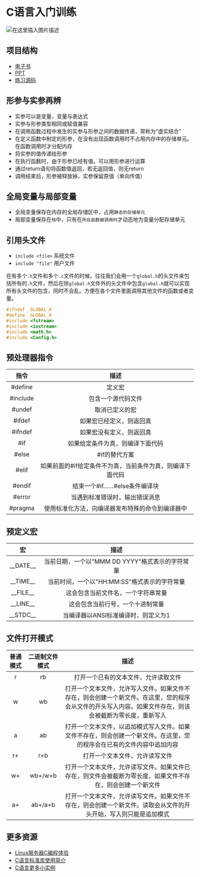 # C语言入门训练

![在这里插入图片描述](https://github.com/ChenYikunReal/c_training/blob/master/images/c-lang.png?x-oss-process=image/watermark,type_ZmFuZ3poZW5naGVpdGk,shadow_10,text_aHR0cHM6Ly9ibG9nLmNzZG4ubmV0L3dlaXhpbl80Mzg5NjMxOA==,size_16,color_FFFFFF,t_70)


## 项目结构
- [电子书](https://github.com/ChenYikunReal/c_training/tree/master/e-books)
- [PPT](https://github.com/ChenYikunReal/c_training/tree/master/ppt)
- [练习源码](https://github.com/ChenYikunReal/c_training/tree/master/projects)

## 形参与实参再辨
- 实参可以是变量，变量与表达式
- 实参与形参类型相同或赋值兼容
- 在调用函数过程中发生的实参与形参之间的数据传递，常称为“虚实结合”
- 在定义函数中制定的形参，在没有出现函数调用时不占用内存中的存储单元。在函数调用时才分配内存
- 将实参的值传递给形参
- 在执行函数时，由于形参已经有值。可以用形参进行运算
- 通过return语句将函数值返回，若无返回值，则无return
- 调用结束后，形参被释放掉，实参保留原值（单向传值）

## 全局变量与局部变量
- 全局变量保存在内存的全局存储区中，占用`静态的存储单元`
- 局部变量保存在`栈`中，只有在`所在函数被调用时`才动态地为变量分配存储单元

## 引用头文件
- `include <file>` 系统文件
- `include "file"` 用户文件

在有多个`.h`文件和多个`.c`文件的时候，往往我们会用一个`global.h`的头文件来包括所有的`.h`文件，然后在除`global.h`文件外的头文件中包含`global.h`就可以实现所有头文件的包含，同时不会乱。方便在各个文件里面调用其他文件的函数或者变量。
```c
#ifndef _GLOBAL_H
#define _GLOBAL_H
#include <fstream>
#include <iostream>
#include <math.h>
#include <Config.h>
```

## 预处理器指令
| 指令 | 描述 |
|:---:|:---:|
| #define | 定义宏 |
| #include | 包含一个源代码文件 |
| #undef | 取消已定义的宏 |
| #ifdef | 如果宏已经定义，则返回真 |
| #ifndef | 如果宏没有定义，则返回真 |
| #if | 如果给定条件为真，则编译下面代码 |
| #else | #if的替代方案 |
| #elif | 如果前面的#if给定条件不为真，当前条件为真，则编译下面代码 |
| #endif | 结束一个#if……#else条件编译块 |
| #error | 当遇到标准错误时，输出错误消息 |
| #pragma | 使用标准化方法，向编译器发布特殊的命令到编译器中 |

## 预定义宏
| 宏 | 描述 |
|:---:|:---:|
| \_\_DATE\_\_ | 当前日期，一个以"MMM DD YYYY"格式表示的字符常量 |
| \_\_TIME\_\_ | 当前时间，一个以"HH:MM:SS"格式表示的字符常量 |
| \_\_FILE\_\_ | 这会包含当前文件名，一个字符串常量 |
| \_\_LINE\_\_ | 这会包含当前行号，一个十进制常量 |
| \_\_STDC\_\_ | 当编译器以ANSI标准编译时，则定义为1 |

## 文件打开模式
| 普通模式 | 二进制文件模式 | 描述|
|:---:|:---:|:---:|
| r | rb | 打开一个已有的文本文件，允许读取文件 |
| w | wb | 打开一个文本文件，允许写入文件。如果文件不存在，则会创建一个新文件。在这里，您的程序会从文件的开头写入内容。如果文件存在，则该会被截断为零长度，重新写入 |
| a | ab | 打开一个文本文件，以追加模式写入文件。如果文件不存在，则会创建一个新文件。在这里，您的程序会在已有的文件内容中追加内容 |
| r+ | r+b | 打开一个文本文件，允许读写文件 |
| w+ | wb+/w+b |打开一个文本文件，允许读写文件。如果文件已存在，则文件会被截断为零长度，如果文件不存在，则会创建一个新文件 |
| a+ | ab+/a+b |打开一个文本文件，允许读写文件。如果文件不存在，则会创建一个新文件。读取会从文件的开头开始，写入则只能是追加模式 |

## 更多资源
- [Linux服务器C编程体验](https://www.tutorialspoint.com/compile_c_online.php)
- [C语言标准库使用简介](https://www.runoob.com/cprogramming/c-standard-library.html)
- [C语言更多小实例](https://www.runoob.com/cprogramming/c-examples.html)